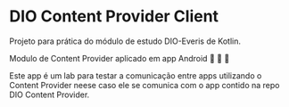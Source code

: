 # DIO Content Provider Client

Projeto para prática do módulo de estudo DIO-Everis de Kotlin.

Modulo de Content Provider aplicado em app Android :iphone: :robot: :rocket:

Este app é um lab para testar a comunicação entre apps utilizando o Content Provider neese caso ele se comunica com o app contido na repo DIO Content Provider.